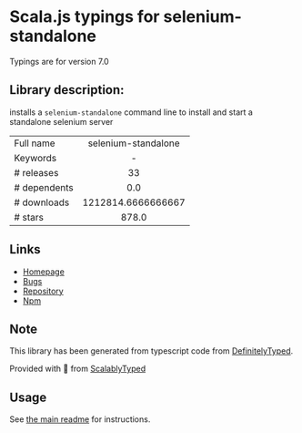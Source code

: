 
# Scala.js typings for selenium-standalone

Typings are for version 7.0

## Library description:
installs a `selenium-standalone` command line to install and start a standalone selenium server

|                    |                 |
| ------------------ | :-------------: |
| Full name          | selenium-standalone |
| Keywords           | - |
| # releases         | 33 |
| # dependents       | 0.0 |
| # downloads        | 1212814.6666666667 |
| # stars            | 878.0 |

## Links
- [Homepage](https://github.com/webdriverio/selenium-standalone)
- [Bugs](https://github.com/webdriverio/selenium-standalone/issues)
- [Repository](https://github.com/webdriverio/selenium-standalone)
- [Npm](https://www.npmjs.com/package/selenium-standalone)
    


## Note
This library has been generated from typescript code from [DefinitelyTyped](https://definitelytyped.org).

Provided with :purple_heart: from [ScalablyTyped](https://github.com/oyvindberg/ScalablyTyped)

## Usage
See [the main readme](../../readme.md) for instructions.


